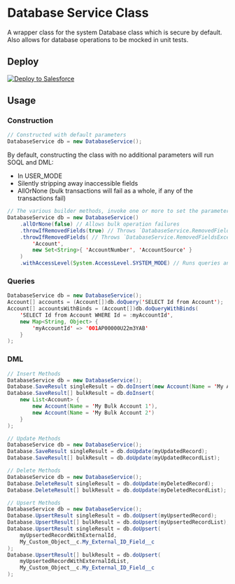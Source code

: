 # Database Service Class
A wrapper class for the system Database class which is secure by default. Also allows for database operations to be mocked in unit tests.

## Deploy

<a href="https://githubsfdeploy.herokuapp.com?owner=Enclude-Components&repo=Database-Service&ref=main">
  <img alt="Deploy to Salesforce"
       src="https://raw.githubusercontent.com/afawcett/githubsfdeploy/master/deploy.png">
</a>

## Usage

### Construction
```java
// Constructed with default parameters
DatabaseService db = new DatabaseService();
```

By default, constructing the class with no additional parameters will run SOQL and DML:
- In USER_MODE
- Silently stripping away inaccessible fields
- AllOrNone (bulk transactions will fail as a whole, if any of the transactions fail)

```java
// The various builder methods, invoke one or more to set the parameters
DatabaseService db = new DatabaseService()
    .allOrNone(false) // Allows bulk operation failures
    .throwIfRemovedFields(true) // Throws `DatabaseService.RemovedFieldsException` if any fields are stripped
    .throwIfRemovedFields( // Throws `DatabaseService.RemovedFieldsException` only if specified fields are stripped
        'Account',
        new Set<String>{ 'AccountNumber', 'AccountSource' }
    )
    .withAccessLevel(System.AccessLevel.SYSTEM_MODE) // Runs queries and DML in SYSTEM_MODE
```

### Queries
```java
DatabaseService db = new DatabaseService();
Account[] accounts = (Account[])db.doQuery('SELECT Id from Account');
Account[] accountsWithBinds = (Account[])db.doQueryWithBinds(
    'SELECT Id from Account WHERE Id = :myAccountId',
    new Map<String, Object> {
        'myAccountId' => '001AP00000U22m3YAB'
    }
);
```

### DML
```java
// Insert Methods
DatabaseService db = new DatabaseService();
Database.SaveResult singleResult = db.doInsert(new Account(Name = 'My Account'));
Database.SaveResult[] bulkResult = db.doInsert(
    new List<Account> {
        new Account(Name = 'My Bulk Account 1'),
        new Account(Name = 'My Bulk Account 2')
    }
);
```
```java
// Update Methods
DatabaseService db = new DatabaseService();
Database.SaveResult singleResult = db.doUpdate(myUpdatedRecord);
Database.SaveResult[] bulkResult = db.doUpdate(myUpdatedRecordList);
```
```java
// Delete Methods
DatabaseService db = new DatabaseService();
Database.DeleteResult singleResult = db.doUpdate(myDeletedRecord);
Database.DeleteResult[] bulkResult = db.doUpdate(myDeletedRecordList);
```
```java
// Upsert Methods
DatabaseService db = new DatabaseService();
Database.UpsertResult singleResult = db.doUpsert(myUpsertedRecord);
Database.UpsertResult[] bulkResult = db.doUpsert(myUpsertedRecordList);
Database.UpsertResult singleResult = db.doUpsert(
    myUpsertedRecordWithExternalId,
    My_Custom_Object__c.My_External_ID_Field__c
);
Database.UpsertResult[] bulkResult = db.doUpsert(
    myUpsertedRecordWithExternalIdList,
    My_Custom_Object__c.My_External_ID_Field__c
);
```